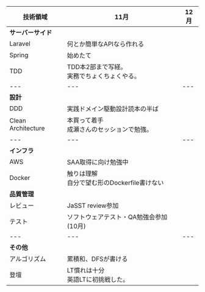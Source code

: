 |技術領域|11月|12月|
|---|---|---|
|**サーバーサイド**|
|Laravel|何とか簡単なAPIなら作れる|
|Spring|始めたて|
|TDD|TDD本2部まで写経。<br>実務でちょくちょくやる。|
|---|---|---|
|**設計**|
|DDD|実践ドメイン駆動設計読本の半ば|
|Clean Architecture|本買って着手<br>成瀬さんのセッションで勉強。|
|---|---|---|
|**インフラ**|
|AWS|SAA取得に向け勉強中|
|Docker|触りは理解<br>自分で望む形のDockerfile書けない|
|**品質管理**|
|レビュー|JaSST review参加|
|テスト|ソフトウェアテスト・QA勉強会参加(10月)|
|---|---|---|
|**その他**|
|アルゴリズム|累積和、DFSが書ける|
|登壇|LT慣れは十分<br>英語LTに初挑戦した。|


